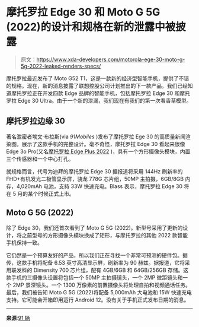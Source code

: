 # 摩托罗拉 Edge 30 和 Moto G 5G (2022)的设计和规格在新的泄露中被披露

> 原文：<https://www.xda-developers.com/motorola-ege-30-moto-g-5g-2022-leaked-renders-specs/>

摩托罗拉最近发布了 Moto G52 T1，这是一款新的经济型智能手机，提供了不错的规格。现在，新的消息披露了联想控股公司计划推出的下一款产品。我们已经知道摩托罗拉正在开发四款 Edge 品牌的智能手机，包括摩托罗拉 Edge 30 和摩托罗拉 Edge 30 Ultra。由于一个新的泄漏，我们现在有我们的第一次看香草模型。

## 摩托罗拉边缘 30

著名泄密者埃文·布拉斯(via *91Mobiles* )发布了摩托罗拉 Ege 30 的高质量新闻渲染图，展示了这款手机的完整设计。毫不奇怪，摩托罗拉 Edge 30 看起来很像 Edge 3o Pro(又名[摩托罗拉 Edge Plus 2022](https://www.xda-developers.com/motorola-edge-plus-2022-review/) )，具有一个方形摄像头模块，内置三个传感器和一个中心打孔。

就规格而言，代号为迪拜的摩托罗拉 Edge 30 据报道将采用 144Hz 刷新率的 FHD+有机发光二极管显示屏，骁龙 778G 芯片组，50MP 主拍摄，6GB/8GB 内存，4,020mAh 电池，支持 33W 快速充电。Blass 表示，摩托罗拉 Edge 30 将在 5 月的某个时候正式上市。

## Moto G 5G (2022)

除了 Edge 30，我们还首次看到了 Moto G 5G (2022)。新型号采用了更新的设计，将之前型号的方形摄像头模块换成了矩形，与摩托罗拉的其他 2022 款智能手机保持一致。

它仍然是一个预算友好的产品，所以我们正在寻找一个非常可预测的硬件包。据传，这款手机将配备 6.53 英寸高清显示屏，刷新率为 90 赫兹。据报道，它将采用联发科的 Dimensity 700 芯片组，配有 4GB/6GB 和 64GB/256GB 存储。这款手机的三摄像头设置将包括一个 50MP 主拍摄镜头，一个 2MP 微距镜头和一个 2MP 景深镜头。一个 1300 万像素的前置摄像头将处理自拍和视频通话任务。最后，我们被告知 Moto G 5G (2022)将配备 5,000mAh 大电池和 15W 快速充电支持。它可能会开箱即用运行 Android 12。没有关于手机正式发布日期的消息。

* * *

**来源**:[91 辆](https://www.91mobiles.com/hub/exclusive-motorola-edge-30-first-official-images/)